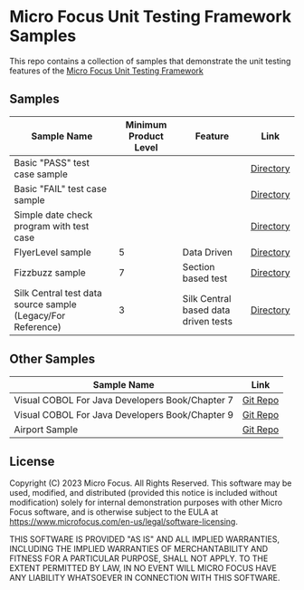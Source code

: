 # Micro Focus Unit Testing Framework Samples

This repo contains a collection of samples that demonstrate the unit testing features of the [Micro Focus Unit Testing Framework](https://www.microfocus.com/documentation/enterprise-developer/ed80/ED-Eclipse/index.html?t=GUID-56868D50-F836-4FA3-9255-8BCE6F895D1B.html)


## Samples

| Sample Name                                                 | Minimum Product Level | Feature                              | Link                             |
| ----------------------------------------------------------- | --------------------- | ------------------------------------ | -------------------------------- |
| Basic "PASS" test case sample                               |                       |                                      | [Directory](MyFirstTest/)        |
| Basic "FAIL" test case sample                               |                       |                                      | [Directory](MyFirstFail/)        |
| Simple date check program with test case                    |                       |                                      | [Directory](DateCheck/)          |
| FlyerLevel sample                                           | 5                     | Data Driven                          | [Directory](FlyerLevel/)         |
| Fizzbuzz sample                                             | 7                     | Section based test                   | [Directory](mfupp_fizzbuzz/)     |
| Silk Central test data source sample (Legacy/For Reference) | 3                     | Silk Central based data driven tests | [Directory](SilkCentral-Sample/) |

## Other Samples

| Sample Name                                     | Link                                                                                                            |
| ----------------------------------------------- | --------------------------------------------------------------------------------------------------------------- |
| Visual COBOL For Java Developers Book/Chapter 7 | [Git Repo](https://github.com/MicroFocus/visual-cobol-for-java-developers-book/tree/master/chapter-07/MFUnit)   |
| Visual COBOL For Java Developers Book/Chapter 9 | [Git Repo](https://github.com/MicroFocus/visual-cobol-for-java-developers-book/tree/master/chapter-09/complete) |
| Airport Sample                                  | [Git Repo](https://github.com/MicroFocus/Airport-Sample)                                                        |


## License
Copyright (C) 2023 Micro Focus. All Rights Reserved. This software may be used, modified, and distributed (provided this notice is included without modification) solely for internal demonstration purposes with other Micro Focus software, and is otherwise subject to the EULA at https://www.microfocus.com/en-us/legal/software-licensing.

THIS SOFTWARE IS PROVIDED "AS IS" AND ALL IMPLIED WARRANTIES, INCLUDING THE IMPLIED WARRANTIES OF MERCHANTABILITY AND FITNESS FOR A PARTICULAR PURPOSE, SHALL NOT APPLY. TO THE EXTENT PERMITTED BY LAW, IN NO EVENT WILL MICRO FOCUS HAVE ANY LIABILITY WHATSOEVER IN CONNECTION WITH THIS SOFTWARE.